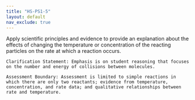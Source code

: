 ```yaml
---
title: "HS-PS1-5"
layout: default
nav_exclude: true
---
```

<script src="https://cdn.mathjax.org/mathjax/latest/MathJax.js?config=TeX-AMS-MML_HTMLorMML" type="text/javascript"></script>

<!--<center>
<img src="images/pt-row-col.png" alt="drawing" width="90%"/>
</center>
-->
Apply scientific principles and evidence to provide an explanation about the effects of changing the temperature or concentration of the reacting particles on the rate at which a reaction occurs.

<!--more-->

    Clarification Statement: Emphasis is on student reasoning that focuses on the number and energy of collisions between molecules.

    Assessment Boundary: Assessment is limited to simple reactions in which there are only two reactants; evidence from temperature, concentration, and rate data; and qualitative relationships between rate and temperature.

